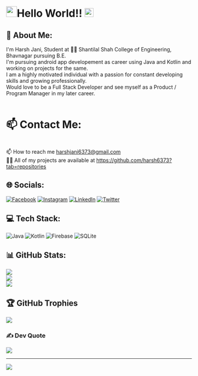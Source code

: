 # <img src="https://github.com/TheDudeThatCode/TheDudeThatCode/blob/master/Assets/Hi.gif" width="29px">Hello World!! <img src="https://github.com/TheDudeThatCode/TheDudeThatCode/blob/master/Assets/Earth.gif" width="24px">

## 💫 About Me:
 I'm Harsh Jani, Student at 👨‍💻 Shantilal Shah College of Engineering, Bhavnagar pursuing B.E.  <br> I'm pursuing android app developement as career using Java and Kotlin and working on projects for the same. <br> I am a highly motivated individual with a passion for constant developing skills and growing professionally. <br> Would love to be a Full Stack Developer and see myself as a Product / Program Manager in my later career.  <br><br>

# 📫 Contact Me:
<br>📫 How to reach me harshjani6373@gmail.com<br>👨‍💻 All of my projects are available at https://github.com/harsh6373?tab=repositories<br>


## 🌐 Socials:
[![Facebook](https://img.shields.io/badge/Facebook-%231877F2.svg?logo=Facebook&logoColor=white)](https://facebook.com/HarshJani) [![Instagram](https://img.shields.io/badge/Instagram-%23E4405F.svg?logo=Instagram&logoColor=white)](https://instagram.com/harsh_jani02) [![LinkedIn](https://img.shields.io/badge/LinkedIn-%230077B5.svg?logo=linkedin&logoColor=white)](https://linkedin.com/in/https://www.linkedin.com/in/harsh-jani-1b35851b5/) [![Twitter](https://img.shields.io/badge/Twitter-%231DA1F2.svg?logo=Twitter&logoColor=white)](https://twitter.com/@HarshJani02) 

## 💻 Tech Stack:
![Java](https://img.shields.io/badge/java-%23ED8B00.svg?style=flat&logo=java&logoColor=white) ![Kotlin](https://img.shields.io/badge/kotlin-%230095D5.svg?style=flat&logo=kotlin&logoColor=white) ![Firebase](https://img.shields.io/badge/firebase-%23039BE5.svg?style=flat&logo=firebase) ![SQLite](https://img.shields.io/badge/sqlite-%2307405e.svg?style=flat&logo=sqlite&logoColor=white)
## 📊 GitHub Stats:
![](https://github-readme-stats.vercel.app/api?username=harsh6373&theme=radical&hide_border=false&include_all_commits=true&count_private=true)<br/>
![](https://github-readme-streak-stats.herokuapp.com/?user=harsh6373&theme=radical&hide_border=false)<br/>
![](https://github-readme-stats.vercel.app/api/top-langs/?username=harsh6373&theme=radical&hide_border=false&include_all_commits=true&count_private=true&layout=compact)

## 🏆 GitHub Trophies
![](https://github-profile-trophy.vercel.app/?username=harsh6373&theme=radical&no-frame=false&no-bg=false&margin-w=4)

### ✍️ Dev Quote
![](https://quotes-github-readme.vercel.app/api?type=vetical&theme=radical)

---
[![](https://visitcount.itsvg.in/api?id=harsh6373&icon=0&color=3)](https://visitcount.itsvg.in)

